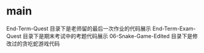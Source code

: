 # main
End-Term-Quest 目录下是老师留的最后一次作业的代码展示
End-Term-Exam-Quest  目录下是期末考试中的考题代码展示
06-Snake-Game-Edited 目录下是修改过的贪吃蛇游戏代码
